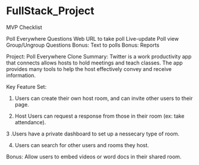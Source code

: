 # FullStack_Project

MVP Checklist

Poll Everywhere
Questions
Web URL to take poll
Live-update Poll view
Group/Ungroup Questions
Bonus: Text to polls
Bonus: Reports


Project: Poll Everywhere Clone
Summary: Twitter is a work productivity app that connects allows hosts to hold meetings and teach classes. The app provides many tools to help the host effectively convey and receive information.

Key Feature Set:

1. Users can create their own host room, and can invite other users to their page.


2. Host Users can request a response from those in their room (ex: take attendance).


3 .Users have a private dashboard to set up a nessecary type of room. 


4. Users can search for other users and rooms they host.


Bonus: Allow users to embed videos or word docs in their shared room.
